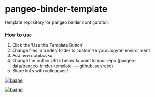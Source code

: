 # pangeo-binder-template

template repository for pangeo binder configuration

### How to use

1. Click the 'Use this Template Button'
2. Change files in binder/ folder to customize your Jupyter environment
3. Add new notebooks
4. Change the button URLs below to point to your repo (pangeo-data/pangeo-binder-template --> githubuser/repo)
5. Share links with colleagues!

[![badge](https://img.shields.io/static/v1.svg?logo=Jupyter&label=bdfd+Binder&message=GCE+us-central1&color=blue)](https://binder.pangeo.io/v2/gh/bdfd/4.0_ML-Jupyter-Notebook-Template/master?urlpath=lab)

[![badge](https://img.shields.io/static/v1.svg?logo=Jupyter&label=bdfd+Binder&message=AWS+us-west-2&color=orange)](https://aws-uswest2-binder.pangeo.io/v2/gh/bdfd/4.0_ML-Jupyter-Notebook-Template/master?urlpath=lab)

